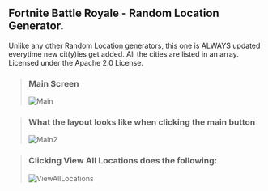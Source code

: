 ## Fortnite Battle Royale - Random Location Generator.

Unlike any other Random Location generators, this one is ALWAYS updated everytime new cit(y)ies get added. All the cities are listed in an array. Licensed under the Apache 2.0 License.
> ### Main Screen
>![Main](https://i.imgur.com/fADSdg4.png)

> ### What the layout looks like when clicking the main button
> ![Main2](https://i.imgur.com/1tg6ZBP.png)

> ### Clicking View All Locations does the following:
>![ViewAllLocations](https://i.imgur.com/9n3JTO9.png)
